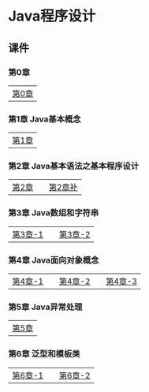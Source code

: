 # Java程序设计

## 课件

### 第0章

|    |
| ---- |
|[第0章](./CourseWare/JavaChapters/Jchapter-0.html)|

### 第1章 Java基本概念

|    |
| ---- |
|[第1章](./CourseWare/JavaChapters/Jchapter-1.html)|

### 第2章 Java基本语法之基本程序设计

|    |    |    |
| ---- | ---- | ---- |
|[第2章](./CourseWare/JavaChapters/Jchapter-2.html)|  |[第2章补](./CourseWare/JavaChapters/Jchapter-2-add.html)|

### 第3章 Java数组和字符串

|    |    |    |
| ---- | ---- | ---- |
|[第3章-1](./CourseWare/JavaChapters/Jchapter-3-1.html)|  |[第3章-2](./CourseWare/JavaChapters/Jchapter-3-2.html)|

### 第4章 Java面向对象概念

|    |    |    |    |    |
| :--- | ---- | ---- | ---- | ---- |
|[第4章-1](./CourseWare/JavaChapters/Jchapter-4-1.html)|  |[第4章-2](./CourseWare/JavaChapters/Jchapter-4-2.html)|   |[第4章-3](./CourseWare/JavaChapters/Jchapter-4-3.html)|

### 第5章 Java异常处理

|    |
| ---- |
|[第5章](./CourseWare/JavaChapters/Jchapter-5.html)|

### 第6章 泛型和模板类

|    |    |    |
| ---- | ---- | ---- |
|[第6章-1](./CourseWare/JavaChapters/Jchapter-6-1.html)|  |[第6章-2](./CourseWare/JavaChapters/Jchapter-6-2.html)|

